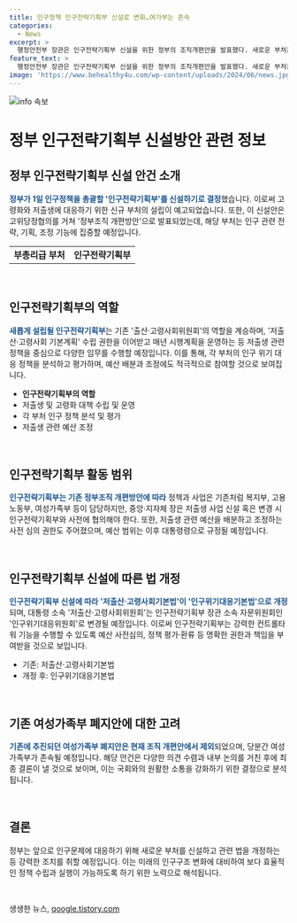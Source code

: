 ```yaml
---
title: 인구정책 인구전략기획부 신설로 변화…여가부는 존속
categories:
  - News
excerpt: >
  행정안전부 장관은 인구전략기획부 신설을 위한 정부의 조직개편안을 발표했다. 새로운 부처는 저출생과 고령화에 대응하기 위해 인구정책을 총괄하며, 강력한 컨트롤타워 역할을 수행할 예정이다. 또한, 정무장관 신설과 여성가족부 폐지안의 제외 등 국정운영에 관한 다양한 내용이 포함돼 있으며, 새 부처 출범은 약 3개월 후를 예상하고 있다.
feature_text: >
  행정안전부 장관은 인구전략기획부 신설을 위한 정부의 조직개편안을 발표했다. 새로운 부처는 저출생과 고령화에 대응하기 위해 인구정책을 총괄하며, 강력한 컨트롤타워 역할을 수행할 예정이다. 또한, 정무장관 신설과 여성가족부 폐지안의 제외 등 국정운영에 관한 다양한 내용이 포함돼 있으며, 새 부처 출범은 약 3개월 후를 예상하고 있다.
image: 'https://www.behealthy4u.com/wp-content/uploads/2024/06/news.jpg'
---
```


<p><img src="https://www.behealthy4u.com/wp-content/uploads/2024/06/news.jpg" alt="info 속보" /></p>

<h1 data-ke-size="size48">정부 인구전략기획부 신설방안 관련 정보</h1>

<p data-ke-size="size16"></p>

<h2 data-ke-size="size26">정부 인구전략기획부 신설 안건 소개</h2>

<p data-ke-size="size16"><b><span style="color: #1a5490;">정부가 1일 인구정책을 총괄할 '인구전략기획부'를 신설하기로 결정</span></b>했습니다. 이로써 고령화와 저출생에 대응하기 위한 신규 부처의 설립이 예고되었습니다. 또한, 이 신설안은 고위당정협의를 거쳐 '정부조직 개편방안'으로 발표되었는데, 해당 부처는 인구 관련 전략, 기획, 조정 기능에 집중할 예정입니다.</p>

<table>
    <tr>
        <td style="text-align: center; height: 17px;"><b>부총리급 부처</b></td>
        <td style="text-align: center; height: 17px;"><b>인구전략기획부</b></td>
    </tr>
</table>

<p data-ke-size="size16">&nbsp;</p>

<h2 data-ke-size="size26">인구전략기획부의 역할</h2>

<p data-ke-size="size16"><b><span style="color: #1a5490;">새롭게 설립될 인구전략기획부</span></b>는 기존 '출산·고령사회위원회'의 역할을 계승하며, '저출산·고령사회 기본계획' 수립 권한을 이어받고 매년 시행계획을 운영하는 등 저출생 관련 정책을 중심으로 다양한 임무를 수행할 예정입니다. 이를 통해, 각 부처의 인구 위기 대응 정책을 분석하고 평가하며, 예산 배분과 조정에도 적극적으로 참여할 것으로 보여집니다.</p>

<ul>
    <li><b>인구전략기획부의 역할</b></li>
    <li>저출생 및 고령화 대책 수립 및 운영</li>
    <li>각 부처 인구 정책 분석 및 평가</li>
    <li>저출생 관련 예산 조정</li>
</ul>

<p data-ke-size="size16">&nbsp;</p>

<h2 data-ke-size="size26">인구전략기획부 활동 범위</h2>

<p data-ke-size="size16"><b><span style="color: #1a5490;">인구전략기획부는 기존 정부조직 개편방안에 따라</span></b> 정책과 사업은 기존처럼 복지부, 고용노동부, 여성가족부 등이 담당하지만, 중앙·지자체 장은 저출생 사업 신설 혹은 변경 시 인구전략기획부와 사전에 협의해야 한다. 또한, 저출생 관련 예산을 배분하고 조정하는 사전 심의 권한도 주어졌으며, 예산 범위는 이후 대통령령으로 규정될 예정입니다.</p>

<p data-ke-size="size16">&nbsp;</p>

<h2 data-ke-size="size26">인구전략기획부 신설에 따른 법 개정</h2>

<p data-ke-size="size16"><b><span style="color: #1a5490;">인구전략기획부 신설에 따라 '저출산·고령사회기본법'이 '인구위기대응기본법'으로 개정</span></b>되며, 대통령 소속 '저출산·고령사회위원회'는 인구전략기획부 장관 소속 자문위원회인 '인구위기대응위원회'로 변경될 예정입니다. 이로써 인구전략기획부는 강력한 컨트롤타워 기능을 수행할 수 있도록 예산 사전심의, 정책 평가·환류 등 명확한 권한과 책임을 부여받을 것으로 보입니다.</p>

<ul>
    <li>기존: 저출산·고령사회기본법</li>
    <li>개정 후: 인구위기대응기본법</li>
</ul>

<p data-ke-size="size16">&nbsp;</p>

<h2 data-ke-size="size26">기존 여성가족부 폐지안에 대한 고려</h2>

<p data-ke-size="size16"><b><span style="color: #1a5490;">기존에 추진되던 여성가족부 폐지안은 현재 조직 개편안에서 제외</span></b>되었으며, 당분간 여성가족부가 존속될 예정입니다. 해당 안건은 다양한 의견 수렴과 내부 논의를 거친 후에 최종 결론이 낼 것으로 보이며, 이는 국회와의 원활한 소통을 강화하기 위한 결정으로 분석됩니다.</p>

<p data-ke-size="size16">&nbsp;</p>

<h2 data-ke-size="size26">결론</h2>

<p data-ke-size="size16">정부는 앞으로 인구문제에 대응하기 위해 새로운 부처를 신설하고 관련 법을 개정하는 등 강력한 조치를 취할 예정입니다. 이는 미래의 인구구조 변화에 대비하여 보다 효율적인 정책 수립과 실행이 가능하도록 하기 위한 노력으로 해석됩니다.</p>

<p data-ke-size="size16">&nbsp;</p>
생생한 뉴스, <a href="https://qoogle.tistory.com" rel="dofollow">qoogle.tistory.com</a>


